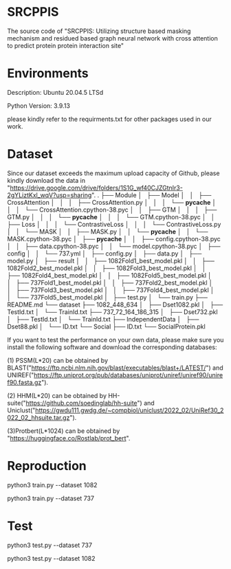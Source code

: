 # SRCPPIS
The source code of "SRCPPIS: Utilizing structure based masking
mechanism and residued based graph neural network
with cross attention to predict protein protein
interaction site"
# Environments
Description:	Ubuntu 20.04.5 LTSd

Python Version:  3.9.13

please kindly refer to the requirments.txt for other packages used in our work.



# Dataset
Since our dataset exceeds the maximum upload capacity of Github, please kindly download the data in "https://drive.google.com/drive/folders/1S1G_wf40CJZGtnIr3-2gYLiztKxl_wqV?usp=sharing". 
.
├── Module
│   ├── Model
│   │   ├── CrossAttention
│   │   │   ├── CrossAttention.py
│   │   │   └── __pycache__
│   │   │       └── CrossAttention.cpython-38.pyc
│   │   ├── GTM
│   │   │   ├── GTM.py
│   │   │   └── __pycache__
│   │   │       └── GTM.cpython-38.pyc
│   │   ├── Loss
│   │   │   └── ContrastiveLoss
│   │   │       └── ContrastiveLoss.py
│   │   └── MASK
│   │       ├── MASK.py
│   │       └── __pycache__
│   │           └── MASK.cpython-38.pyc
│   ├── __pycache__
│   │   ├── config.cpython-38.pyc
│   │   ├── data.cpython-38.pyc
│   │   └── model.cpython-38.pyc
│   ├── config
│   │   └── 737.yml
│   ├── config.py
│   ├── data.py
│   ├── model.py
│   ├── result
│   │   ├── 1082Fold1_best_model.pkl
│   │   ├── 1082Fold2_best_model.pkl
│   │   ├── 1082Fold3_best_model.pkl
│   │   ├── 1082Fold4_best_model.pkl
│   │   ├── 1082Fold5_best_model.pkl
│   │   ├── 737Fold1_best_model.pkl
│   │   ├── 737Fold2_best_model.pkl
│   │   ├── 737Fold3_best_model.pkl
│   │   ├── 737Fold4_best_model.pkl
│   │   └── 737Fold5_best_model.pkl
│   ├── test.py
│   └── train.py
├── README.md
└── dataset
    ├── 1082_448_634
    │   ├── Dset1082.pkl
    │   ├── TestId.txt
    │   └── TrainId.txt
    ├── 737_72_164_186_315
    │   ├── Dset732.pkl
    │   ├── TestId.txt
    │   └── TrainId.txt
    ├── IndependentData
    │   ├── Dset88.pkl
    │   └── ID.txt
    └── Social
        ├── ID.txt
        └── SocialProtein.pkl




If you want to test the performance on your own data, please make sure you install the following software and download the corresponding databases:

(1) PSSM(L*20) can be obtained by BLAST("https://ftp.ncbi.nlm.nih.gov/blast/executables/blast+/LATEST/") and UNIREF("https://ftp.uniprot.org/pub/databases/uniprot/uniref/uniref90/uniref90.fasta.gz").

(2) HHM(L*20) can be obtained by HH-suite("https://github.com/soedinglab/hh-suite") and Uniclust("https://gwdu111.gwdg.de/~compbiol/uniclust/2022_02/UniRef30_2022_02_hhsuite.tar.gz").

(3)Protbert(L*1024) can be obtained by "https://huggingface.co/Rostlab/prot_bert".

# Reproduction
python3 train.py --dataset 1082

python3 train.py --dataset 737
# Test
python3 test.py --dataset 737

python3 test.py --dataset 1082



